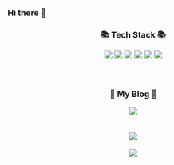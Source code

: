 ### Hi there 👋

<div align=center>
	<h3>📚 Tech Stack 📚</h3>
</div>
<div align="center">
  <img src="https://img.shields.io/badge/JAVA-007396?style=for-the-badge&logo=java&logoColor=white">
  <img src="https://img.shields.io/badge/Spring-6DB33F?style=for-the-badge&logo=Spring&logoColor=white">
  <img src="https://img.shields.io/badge/mysql-4479A1?style=for-the-badge&logo=mysql&logoColor=white">
  <img src="https://img.shields.io/badge/github-181717?style=for-the-badge&logo=github&logoColor=white">
  <img src="https://img.shields.io/badge/html-E34F26?style=for-the-badge&logo=html5&logoColor=white">
  <img src="https://img.shields.io/badge/css-1572B6?style=for-the-badge&logo=css3&logoColor=white">
</div>
<br>
<br>
<div align=center>
	<h3>🎨 My Blog 🎨</h3>
</div>
<div align=center>
	 <a href="https://dhdev.tistory.com/">
		<img src="https://img.shields.io/badge/tistory-FF3633?style=flat&logo=tistory&logoColor=white" />
	</a>
</div>
<br>
<br>
<div align=center>
<img src="https://github-readme-stats.vercel.app/api/top-langs/?username=gitKDH&layout=compact"><br><br>
<img src="https://github-readme-stats.vercel.app/api?username=gitKDH&show_icons=true">
</div>


<!--
**gitKDH/gitKDH** is a ✨ _special_ ✨ repository because its `README.md` (this file) appears on your GitHub profile.

Here are some ideas to get you started:

- 🔭 I’m currently working on ...
- 🌱 I’m currently learning ...
- 👯 I’m looking to collaborate on ...
- 🤔 I’m looking for help with ...
- 💬 Ask me about ...
- 📫 How to reach me: ...
- 😄 Pronouns: ...
- ⚡ Fun fact: ...
-->
